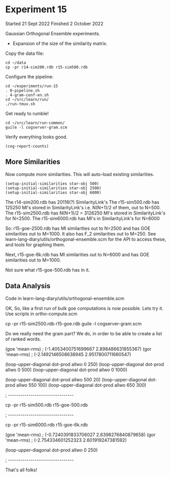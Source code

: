 
Experiment 15
=============
Started 21 Sept 2022 Finished 2 October 2022

Gaussian Orthogonal Ensemble experiments.

* Expansion of the size of the similarity matrix.

Copy the data file:
```
cd ~/data
cp -pr r14-sim200.rdb r15-sim500.rdb
```

Configure the pipeline:
```
cd ~/experiments/run-15
. 0-pipeline.sh
. 4-gram-conf-en.sh
cd ~/src/learn/run/
./run-tmux.sh
```

Get ready to rumble!
```
cd ~/src/learn/run-common/
guile -l cogserver-gram.scm
```

Verify everything looks good.
```
(cog-report-counts)
```

More Similarities
-----------------

Now compute more similarities. This will auto-load existing
similarities.
```
(setup-initial-similarities star-obj 500)
(setup-initial-similarities star-obj 2500)
(setup-initial-similarities star-obj 6000)
```

The r14-sim200.rdb has 20116(?) SimilarityLink's
The r15-sim500.rdb has 125250 MI's stored in SimilarityLink's
     i.e. N(N+1)/2 of them, out to N=500.
The r15-sim2500.rdb has N(N+1)/2 = 3126250 MI's stored in
    SimilarityLink's for N=2500.
The r15-sim6000.rdb has MI's in SimilarityLink's for N=6000

So: r15-goe-2500.rdb has MI similarities out to N=2500 and has GOE
similarities out to M=1000. It also has F_2 similarities out to M=250.
See learn-lang-diary/utils/orthogonal-ensemble.scm for the API to access
these, and tools for graphing them.

Next, r15-goe-6k.rdb has MI similarities out to N=6000 and has GOE
similarities out to M=1000.

Not sure what r15-goe-500.rdb has in it.


Data Analysis
-------------

Code in learn-lang-diary/utils/orthogonal-ensemble.scm

OK, So, like a first run of bulk goe computations is now possible.
Lets try it.  Use scripts in ortho-compute.scm

cp -pr r15-sim2500.rdb r15-goe.rdb
guile -l cogserver-gram.scm

Do we really need the gram part?
We do, in order to be able to create a list of ranked words.

(goe 'mean-rms)
; (-1.4053400751699667 2.898486631855367)
(gor 'mean-rms)
; (-2.1492146508638945 2.9517800711660547)


(loop-upper-diagonal dot-prod allwo 0 250)
(loop-upper-diagonal dot-prod allwo 0 500)
(loop-upper-diagonal dot-prod allwo 0 1000)

(loop-upper-diagonal dot-prod allwo 500 20)
(loop-upper-diagonal dot-prod allwo 550 100)
(loop-upper-diagonal dot-prod allwo 650 300)

; --------------------------------

cp -pr r15-sim500.rdb r15-goe-500.rdb

; --------------------------------

cp -pr r15-sim6000.rdb r15-goe-6k.rdb

(goe 'mean-rms)
; (-0.7240391833706027 2.6398276840879658)
(gor 'mean-rms)
; (-2.754334601252323 2.601919247381592)

(loop-upper-diagonal dot-prod allwo 0 250)

; --------------------------------

That's all folks!
